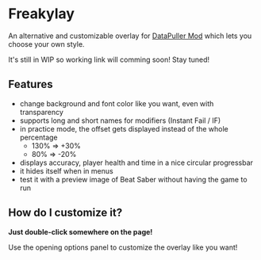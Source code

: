 # Freakylay
An alternative and customizable overlay for [DataPuller Mod](https://github.com/kOFReadie/DataPuller) which lets you choose your own style.

It's still in WIP so working link will comming soon! Stay tuned!

## Features

- change background and font color like you want, even with transparency
- supports long and short names for modifiers (Instant Fail / IF)
- in practice mode, the offset gets displayed instead of the whole percentage
    - 130% => +30%
    - 80% => -20%
- displays accuracy, player health and time in a nice circular progressbar
- it hides itself when in menus
- test it with a preview image of Beat Saber without having the game to run

## How do I customize it?

**Just double-click somewhere on the page!**

Use the opening options panel to customize the overlay like you want!